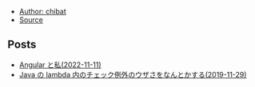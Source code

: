 
* [Author: chibat](https://chibat.github.io/)
* [Source](https://github.com/chibat/blog)

## Posts
* [Angular と私(2022-11-11)](posts/angular.md)
* [Java の lambda 内のチェック例外のウザさをなんとかする(2019-11-29)](posts/check-exception.md)
